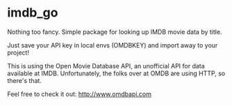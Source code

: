 # imdb_go
Nothing too fancy. Simple package for looking up IMDB movie data by title.

Just save your API key in local envs (OMDBKEY) and import away to your project!

This is using the Open Movie Database API, an unofficial API for data available at IMDB.
Unfortunately, the folks over at OMDB are using HTTP, so there's that. 

Feel free to check it out: http://www.omdbapi.com
